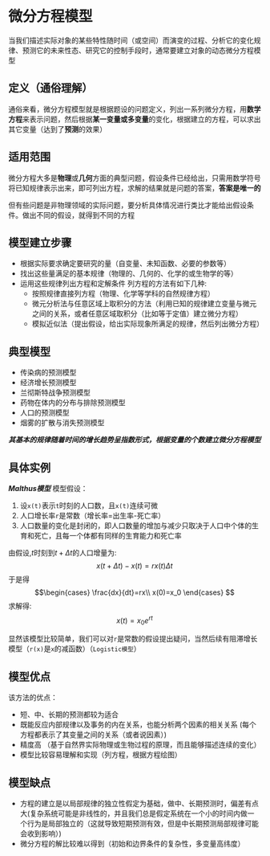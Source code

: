 # 微分方程模型
当我们描述实际对象的某些特性随时间（或空间）而演变的过程、分析它的变化规律、预测它的未来性态、研究它的控制手段时，通常要建立对象的动态微分方程模型

## 定义（通俗理解）
通俗来看，微分方程模型就是根据题设的问题定义，列出一系列微分方程，用**数学方程**来表示问题，然后根据**某一变量或多变量**的变化，根据建立的方程，可以求出其它变量（达到了**预测**的效果）

## 适用范围
微分方程大多是**物理**或**几何**方面的典型问题，假设条件已经给出，只需用数学符号将已知规律表示出来，即可列出方程，求解的结果就是问题的答案，**答案是唯一的**


但有些问题是非物理领域的实际问题，要分析具体情况进行类比才能给出假设条件。做出不同的假设，就得到不同的方程
## 模型建立步骤
* 根据实际要求确定要研究的量（自变量、未知函数、必要的参数等）
* 找出这些量满足的基本规律（物理的、几何的、化学的或生物学的等）
* 运用这些规律列出方程和定解条件
  列方程的方法有如下几种:
  * 按照规律直接列方程（物理、化学等学科的自然规律方程）
  * 微元分析法与任意区域上取积分的方法（利用已知的规律建立变量与微元之间的关系，或者任意区域取积分（比如等于定值）建立微分方程）
  * 模拟近似法（提出假设，给出实际现象所满足的规律，然后列出微分方程）
## 典型模型
* 传染病的预测模型
* 经济增长预测模型
* 兰彻斯特战争预测模型
* 药物在体内的分布与排除预测模型
* 人口的预测模型
* 烟雾的扩散与消失预测模型

***其基本的规律随着时间的增长趋势呈指数形式，根据变量的个数建立微分方程模型***

## 具体实例
***Malthus模型***
模型假设：
1. 设```x(t)```表示```t```时刻的人口数，且```x(t)```连续可微
2. 人口增长率```r```是常数（增长率=出生率-死亡率）
3. 人口数量的变化是封闭的，即人口数量的增加与减少只取决于人口中个体的生育和死亡，且每一个体都有同样的生育能力和死亡率

由假设,$t$时刻到$t+ \Delta t$的人口增量为:
$$x(t+\Delta t)-x(t)=rx(t)\Delta t$$
于是得
$$\begin{cases}
\frac{dx}{dt}=rx\\
x(0)=x_0
\end{cases}
$$
求解得:
$$x(t)=x_0e^{rt}$$

显然该模型比较简单，我们可以对```r```是常数的假设提出疑问，当然后续有阻滞增长模型（```r(x)```是```x```的减函数）（```Logistic模型```）

## 模型优点
该方法的优点：
* 短、中、长期的预测都较为适合
* 既能反应内部规律以及事务的内在关系，也能分析两个因素的相关关系 (每个方程都表示了其变量之间的关系（或者说因素）)
* 精度高 （基于自然界实际物理或生物过程的原理，而且能够描述连续的变化）
* 模型比较容易理解和实现（列方程，根据方程绘图）

## 模型缺点
* 方程的建立是以局部规律的独立性假定为基础，做中、长期预测时，偏差有点大(复杂系统可能是非线性的，并且我们总是假定系统在一个小的时间内做一个行为是局部独立的（这就导致短期预测有效，但是中长期预测局部规律可能会收到影响）)
* 微分方程的解比较难以得到（初始和边界条件的复杂性，多变量高纬度）


